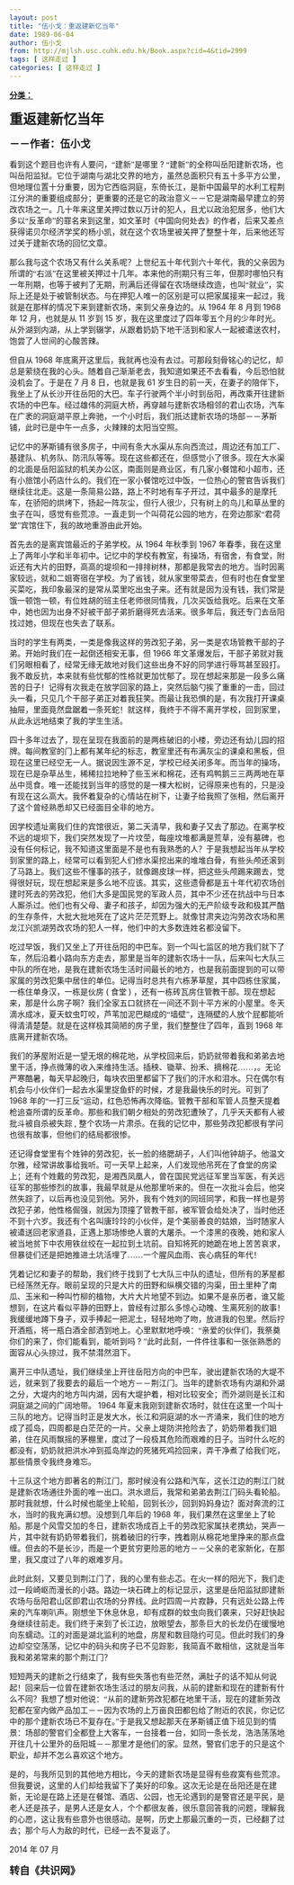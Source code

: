 ```yaml
---
layout: post
title: "伍小戈：重返建新忆当年"
date: 1989-06-04
author: 伍小戈
from: http://mjlsh.usc.cuhk.edu.hk/Book.aspx?cid=4&tid=2999
tags: [ 这样走过 ]
categories: [ 这样走过 ]
---
```


<div style="margin: 15px 10px 10px 0px;">
 <div>
  <span id="ctl00_ContentPlaceHolder1_chapter1_SubjectLabel" style="font-weight:bold;text-decoration:underline;">
   分类：
  </span>
 </div>
 <!--[if gte mso 9]><xml>
 <o:OfficeDocumentSettings>
  <o:AllowPNG/>
 </o:OfficeDocumentSettings>
</xml><![endif]-->
 <!--[if gte mso 9]><xml>
 <w:WordDocument>
  <w:View>Normal</w:View>
  <w:Zoom>0</w:Zoom>
  <w:TrackMoves/>
  <w:TrackFormatting/>
  <w:PunctuationKerning/>
  <w:ValidateAgainstSchemas/>
  <w:SaveIfXMLInvalid>false</w:SaveIfXMLInvalid>
  <w:IgnoreMixedContent>false</w:IgnoreMixedContent>
  <w:AlwaysShowPlaceholderText>false</w:AlwaysShowPlaceholderText>
  <w:DoNotPromoteQF/>
  <w:LidThemeOther>EN-US</w:LidThemeOther>
  <w:LidThemeAsian>JA</w:LidThemeAsian>
  <w:LidThemeComplexScript>X-NONE</w:LidThemeComplexScript>
  <w:Compatibility>
   <w:BreakWrappedTables/>
   <w:SnapToGridInCell/>
   <w:WrapTextWithPunct/>
   <w:UseAsianBreakRules/>
   <w:DontGrowAutofit/>
   <w:SplitPgBreakAndParaMark/>
   <w:EnableOpenTypeKerning/>
   <w:DontFlipMirrorIndents/>
   <w:OverrideTableStyleHps/>
   <w:UseFELayout/>
  </w:Compatibility>
  <m:mathPr>
   <m:mathFont m:val="Cambria Math"/>
   <m:brkBin m:val="before"/>
   <m:brkBinSub m:val="&#45;-"/>
   <m:smallFrac m:val="off"/>
   <m:dispDef/>
   <m:lMargin m:val="0"/>
   <m:rMargin m:val="0"/>
   <m:defJc m:val="centerGroup"/>
   <m:wrapIndent m:val="1440"/>
   <m:intLim m:val="subSup"/>
   <m:naryLim m:val="undOvr"/>
  </m:mathPr></w:WordDocument>
</xml><![endif]-->
 <!--[if gte mso 9]><xml>
 <w:LatentStyles DefLockedState="false" DefUnhideWhenUsed="true"
  DefSemiHidden="true" DefQFormat="false" DefPriority="99"
  LatentStyleCount="276">
  <w:LsdException Locked="false" Priority="0" SemiHidden="false"
   UnhideWhenUsed="false" QFormat="true" Name="Normal"/>
  <w:LsdException Locked="false" Priority="9" SemiHidden="false"
   UnhideWhenUsed="false" QFormat="true" Name="heading 1"/>
  <w:LsdException Locked="false" Priority="9" QFormat="true" Name="heading 2"/>
  <w:LsdException Locked="false" Priority="9" QFormat="true" Name="heading 3"/>
  <w:LsdException Locked="false" Priority="9" QFormat="true" Name="heading 4"/>
  <w:LsdException Locked="false" Priority="9" QFormat="true" Name="heading 5"/>
  <w:LsdException Locked="false" Priority="9" QFormat="true" Name="heading 6"/>
  <w:LsdException Locked="false" Priority="9" QFormat="true" Name="heading 7"/>
  <w:LsdException Locked="false" Priority="9" QFormat="true" Name="heading 8"/>
  <w:LsdException Locked="false" Priority="9" QFormat="true" Name="heading 9"/>
  <w:LsdException Locked="false" Priority="39" Name="toc 1"/>
  <w:LsdException Locked="false" Priority="39" Name="toc 2"/>
  <w:LsdException Locked="false" Priority="39" Name="toc 3"/>
  <w:LsdException Locked="false" Priority="39" Name="toc 4"/>
  <w:LsdException Locked="false" Priority="39" Name="toc 5"/>
  <w:LsdException Locked="false" Priority="39" Name="toc 6"/>
  <w:LsdException Locked="false" Priority="39" Name="toc 7"/>
  <w:LsdException Locked="false" Priority="39" Name="toc 8"/>
  <w:LsdException Locked="false" Priority="39" Name="toc 9"/>
  <w:LsdException Locked="false" Priority="35" QFormat="true" Name="caption"/>
  <w:LsdException Locked="false" Priority="10" SemiHidden="false"
   UnhideWhenUsed="false" QFormat="true" Name="Title"/>
  <w:LsdException Locked="false" Priority="0" Name="Default Paragraph Font"/>
  <w:LsdException Locked="false" Priority="11" SemiHidden="false"
   UnhideWhenUsed="false" QFormat="true" Name="Subtitle"/>
  <w:LsdException Locked="false" Priority="22" SemiHidden="false"
   UnhideWhenUsed="false" QFormat="true" Name="Strong"/>
  <w:LsdException Locked="false" Priority="20" SemiHidden="false"
   UnhideWhenUsed="false" QFormat="true" Name="Emphasis"/>
  <w:LsdException Locked="false" Priority="59" SemiHidden="false"
   UnhideWhenUsed="false" Name="Table Grid"/>
  <w:LsdException Locked="false" UnhideWhenUsed="false" Name="Placeholder Text"/>
  <w:LsdException Locked="false" Priority="1" SemiHidden="false"
   UnhideWhenUsed="false" QFormat="true" Name="No Spacing"/>
  <w:LsdException Locked="false" Priority="60" SemiHidden="false"
   UnhideWhenUsed="false" Name="Light Shading"/>
  <w:LsdException Locked="false" Priority="61" SemiHidden="false"
   UnhideWhenUsed="false" Name="Light List"/>
  <w:LsdException Locked="false" Priority="62" SemiHidden="false"
   UnhideWhenUsed="false" Name="Light Grid"/>
  <w:LsdException Locked="false" Priority="63" SemiHidden="false"
   UnhideWhenUsed="false" Name="Medium Shading 1"/>
  <w:LsdException Locked="false" Priority="64" SemiHidden="false"
   UnhideWhenUsed="false" Name="Medium Shading 2"/>
  <w:LsdException Locked="false" Priority="65" SemiHidden="false"
   UnhideWhenUsed="false" Name="Medium List 1"/>
  <w:LsdException Locked="false" Priority="66" SemiHidden="false"
   UnhideWhenUsed="false" Name="Medium List 2"/>
  <w:LsdException Locked="false" Priority="67" SemiHidden="false"
   UnhideWhenUsed="false" Name="Medium Grid 1"/>
  <w:LsdException Locked="false" Priority="68" SemiHidden="false"
   UnhideWhenUsed="false" Name="Medium Grid 2"/>
  <w:LsdException Locked="false" Priority="69" SemiHidden="false"
   UnhideWhenUsed="false" Name="Medium Grid 3"/>
  <w:LsdException Locked="false" Priority="70" SemiHidden="false"
   UnhideWhenUsed="false" Name="Dark List"/>
  <w:LsdException Locked="false" Priority="71" SemiHidden="false"
   UnhideWhenUsed="false" Name="Colorful Shading"/>
  <w:LsdException Locked="false" Priority="72" SemiHidden="false"
   UnhideWhenUsed="false" Name="Colorful List"/>
  <w:LsdException Locked="false" Priority="73" SemiHidden="false"
   UnhideWhenUsed="false" Name="Colorful Grid"/>
  <w:LsdException Locked="false" Priority="60" SemiHidden="false"
   UnhideWhenUsed="false" Name="Light Shading Accent 1"/>
  <w:LsdException Locked="false" Priority="61" SemiHidden="false"
   UnhideWhenUsed="false" Name="Light List Accent 1"/>
  <w:LsdException Locked="false" Priority="62" SemiHidden="false"
   UnhideWhenUsed="false" Name="Light Grid Accent 1"/>
  <w:LsdException Locked="false" Priority="63" SemiHidden="false"
   UnhideWhenUsed="false" Name="Medium Shading 1 Accent 1"/>
  <w:LsdException Locked="false" Priority="64" SemiHidden="false"
   UnhideWhenUsed="false" Name="Medium Shading 2 Accent 1"/>
  <w:LsdException Locked="false" Priority="65" SemiHidden="false"
   UnhideWhenUsed="false" Name="Medium List 1 Accent 1"/>
  <w:LsdException Locked="false" UnhideWhenUsed="false" Name="Revision"/>
  <w:LsdException Locked="false" Priority="34" SemiHidden="false"
   UnhideWhenUsed="false" QFormat="true" Name="List Paragraph"/>
  <w:LsdException Locked="false" Priority="29" SemiHidden="false"
   UnhideWhenUsed="false" QFormat="true" Name="Quote"/>
  <w:LsdException Locked="false" Priority="30" SemiHidden="false"
   UnhideWhenUsed="false" QFormat="true" Name="Intense Quote"/>
  <w:LsdException Locked="false" Priority="66" SemiHidden="false"
   UnhideWhenUsed="false" Name="Medium List 2 Accent 1"/>
  <w:LsdException Locked="false" Priority="67" SemiHidden="false"
   UnhideWhenUsed="false" Name="Medium Grid 1 Accent 1"/>
  <w:LsdException Locked="false" Priority="68" SemiHidden="false"
   UnhideWhenUsed="false" Name="Medium Grid 2 Accent 1"/>
  <w:LsdException Locked="false" Priority="69" SemiHidden="false"
   UnhideWhenUsed="false" Name="Medium Grid 3 Accent 1"/>
  <w:LsdException Locked="false" Priority="70" SemiHidden="false"
   UnhideWhenUsed="false" Name="Dark List Accent 1"/>
  <w:LsdException Locked="false" Priority="71" SemiHidden="false"
   UnhideWhenUsed="false" Name="Colorful Shading Accent 1"/>
  <w:LsdException Locked="false" Priority="72" SemiHidden="false"
   UnhideWhenUsed="false" Name="Colorful List Accent 1"/>
  <w:LsdException Locked="false" Priority="73" SemiHidden="false"
   UnhideWhenUsed="false" Name="Colorful Grid Accent 1"/>
  <w:LsdException Locked="false" Priority="60" SemiHidden="false"
   UnhideWhenUsed="false" Name="Light Shading Accent 2"/>
  <w:LsdException Locked="false" Priority="61" SemiHidden="false"
   UnhideWhenUsed="false" Name="Light List Accent 2"/>
  <w:LsdException Locked="false" Priority="62" SemiHidden="false"
   UnhideWhenUsed="false" Name="Light Grid Accent 2"/>
  <w:LsdException Locked="false" Priority="63" SemiHidden="false"
   UnhideWhenUsed="false" Name="Medium Shading 1 Accent 2"/>
  <w:LsdException Locked="false" Priority="64" SemiHidden="false"
   UnhideWhenUsed="false" Name="Medium Shading 2 Accent 2"/>
  <w:LsdException Locked="false" Priority="65" SemiHidden="false"
   UnhideWhenUsed="false" Name="Medium List 1 Accent 2"/>
  <w:LsdException Locked="false" Priority="66" SemiHidden="false"
   UnhideWhenUsed="false" Name="Medium List 2 Accent 2"/>
  <w:LsdException Locked="false" Priority="67" SemiHidden="false"
   UnhideWhenUsed="false" Name="Medium Grid 1 Accent 2"/>
  <w:LsdException Locked="false" Priority="68" SemiHidden="false"
   UnhideWhenUsed="false" Name="Medium Grid 2 Accent 2"/>
  <w:LsdException Locked="false" Priority="69" SemiHidden="false"
   UnhideWhenUsed="false" Name="Medium Grid 3 Accent 2"/>
  <w:LsdException Locked="false" Priority="70" SemiHidden="false"
   UnhideWhenUsed="false" Name="Dark List Accent 2"/>
  <w:LsdException Locked="false" Priority="71" SemiHidden="false"
   UnhideWhenUsed="false" Name="Colorful Shading Accent 2"/>
  <w:LsdException Locked="false" Priority="72" SemiHidden="false"
   UnhideWhenUsed="false" Name="Colorful List Accent 2"/>
  <w:LsdException Locked="false" Priority="73" SemiHidden="false"
   UnhideWhenUsed="false" Name="Colorful Grid Accent 2"/>
  <w:LsdException Locked="false" Priority="60" SemiHidden="false"
   UnhideWhenUsed="false" Name="Light Shading Accent 3"/>
  <w:LsdException Locked="false" Priority="61" SemiHidden="false"
   UnhideWhenUsed="false" Name="Light List Accent 3"/>
  <w:LsdException Locked="false" Priority="62" SemiHidden="false"
   UnhideWhenUsed="false" Name="Light Grid Accent 3"/>
  <w:LsdException Locked="false" Priority="63" SemiHidden="false"
   UnhideWhenUsed="false" Name="Medium Shading 1 Accent 3"/>
  <w:LsdException Locked="false" Priority="64" SemiHidden="false"
   UnhideWhenUsed="false" Name="Medium Shading 2 Accent 3"/>
  <w:LsdException Locked="false" Priority="65" SemiHidden="false"
   UnhideWhenUsed="false" Name="Medium List 1 Accent 3"/>
  <w:LsdException Locked="false" Priority="66" SemiHidden="false"
   UnhideWhenUsed="false" Name="Medium List 2 Accent 3"/>
  <w:LsdException Locked="false" Priority="67" SemiHidden="false"
   UnhideWhenUsed="false" Name="Medium Grid 1 Accent 3"/>
  <w:LsdException Locked="false" Priority="68" SemiHidden="false"
   UnhideWhenUsed="false" Name="Medium Grid 2 Accent 3"/>
  <w:LsdException Locked="false" Priority="69" SemiHidden="false"
   UnhideWhenUsed="false" Name="Medium Grid 3 Accent 3"/>
  <w:LsdException Locked="false" Priority="70" SemiHidden="false"
   UnhideWhenUsed="false" Name="Dark List Accent 3"/>
  <w:LsdException Locked="false" Priority="71" SemiHidden="false"
   UnhideWhenUsed="false" Name="Colorful Shading Accent 3"/>
  <w:LsdException Locked="false" Priority="72" SemiHidden="false"
   UnhideWhenUsed="false" Name="Colorful List Accent 3"/>
  <w:LsdException Locked="false" Priority="73" SemiHidden="false"
   UnhideWhenUsed="false" Name="Colorful Grid Accent 3"/>
  <w:LsdException Locked="false" Priority="60" SemiHidden="false"
   UnhideWhenUsed="false" Name="Light Shading Accent 4"/>
  <w:LsdException Locked="false" Priority="61" SemiHidden="false"
   UnhideWhenUsed="false" Name="Light List Accent 4"/>
  <w:LsdException Locked="false" Priority="62" SemiHidden="false"
   UnhideWhenUsed="false" Name="Light Grid Accent 4"/>
  <w:LsdException Locked="false" Priority="63" SemiHidden="false"
   UnhideWhenUsed="false" Name="Medium Shading 1 Accent 4"/>
  <w:LsdException Locked="false" Priority="64" SemiHidden="false"
   UnhideWhenUsed="false" Name="Medium Shading 2 Accent 4"/>
  <w:LsdException Locked="false" Priority="65" SemiHidden="false"
   UnhideWhenUsed="false" Name="Medium List 1 Accent 4"/>
  <w:LsdException Locked="false" Priority="66" SemiHidden="false"
   UnhideWhenUsed="false" Name="Medium List 2 Accent 4"/>
  <w:LsdException Locked="false" Priority="67" SemiHidden="false"
   UnhideWhenUsed="false" Name="Medium Grid 1 Accent 4"/>
  <w:LsdException Locked="false" Priority="68" SemiHidden="false"
   UnhideWhenUsed="false" Name="Medium Grid 2 Accent 4"/>
  <w:LsdException Locked="false" Priority="69" SemiHidden="false"
   UnhideWhenUsed="false" Name="Medium Grid 3 Accent 4"/>
  <w:LsdException Locked="false" Priority="70" SemiHidden="false"
   UnhideWhenUsed="false" Name="Dark List Accent 4"/>
  <w:LsdException Locked="false" Priority="71" SemiHidden="false"
   UnhideWhenUsed="false" Name="Colorful Shading Accent 4"/>
  <w:LsdException Locked="false" Priority="72" SemiHidden="false"
   UnhideWhenUsed="false" Name="Colorful List Accent 4"/>
  <w:LsdException Locked="false" Priority="73" SemiHidden="false"
   UnhideWhenUsed="false" Name="Colorful Grid Accent 4"/>
  <w:LsdException Locked="false" Priority="60" SemiHidden="false"
   UnhideWhenUsed="false" Name="Light Shading Accent 5"/>
  <w:LsdException Locked="false" Priority="61" SemiHidden="false"
   UnhideWhenUsed="false" Name="Light List Accent 5"/>
  <w:LsdException Locked="false" Priority="62" SemiHidden="false"
   UnhideWhenUsed="false" Name="Light Grid Accent 5"/>
  <w:LsdException Locked="false" Priority="63" SemiHidden="false"
   UnhideWhenUsed="false" Name="Medium Shading 1 Accent 5"/>
  <w:LsdException Locked="false" Priority="64" SemiHidden="false"
   UnhideWhenUsed="false" Name="Medium Shading 2 Accent 5"/>
  <w:LsdException Locked="false" Priority="65" SemiHidden="false"
   UnhideWhenUsed="false" Name="Medium List 1 Accent 5"/>
  <w:LsdException Locked="false" Priority="66" SemiHidden="false"
   UnhideWhenUsed="false" Name="Medium List 2 Accent 5"/>
  <w:LsdException Locked="false" Priority="67" SemiHidden="false"
   UnhideWhenUsed="false" Name="Medium Grid 1 Accent 5"/>
  <w:LsdException Locked="false" Priority="68" SemiHidden="false"
   UnhideWhenUsed="false" Name="Medium Grid 2 Accent 5"/>
  <w:LsdException Locked="false" Priority="69" SemiHidden="false"
   UnhideWhenUsed="false" Name="Medium Grid 3 Accent 5"/>
  <w:LsdException Locked="false" Priority="70" SemiHidden="false"
   UnhideWhenUsed="false" Name="Dark List Accent 5"/>
  <w:LsdException Locked="false" Priority="71" SemiHidden="false"
   UnhideWhenUsed="false" Name="Colorful Shading Accent 5"/>
  <w:LsdException Locked="false" Priority="72" SemiHidden="false"
   UnhideWhenUsed="false" Name="Colorful List Accent 5"/>
  <w:LsdException Locked="false" Priority="73" SemiHidden="false"
   UnhideWhenUsed="false" Name="Colorful Grid Accent 5"/>
  <w:LsdException Locked="false" Priority="60" SemiHidden="false"
   UnhideWhenUsed="false" Name="Light Shading Accent 6"/>
  <w:LsdException Locked="false" Priority="61" SemiHidden="false"
   UnhideWhenUsed="false" Name="Light List Accent 6"/>
  <w:LsdException Locked="false" Priority="62" SemiHidden="false"
   UnhideWhenUsed="false" Name="Light Grid Accent 6"/>
  <w:LsdException Locked="false" Priority="63" SemiHidden="false"
   UnhideWhenUsed="false" Name="Medium Shading 1 Accent 6"/>
  <w:LsdException Locked="false" Priority="64" SemiHidden="false"
   UnhideWhenUsed="false" Name="Medium Shading 2 Accent 6"/>
  <w:LsdException Locked="false" Priority="65" SemiHidden="false"
   UnhideWhenUsed="false" Name="Medium List 1 Accent 6"/>
  <w:LsdException Locked="false" Priority="66" SemiHidden="false"
   UnhideWhenUsed="false" Name="Medium List 2 Accent 6"/>
  <w:LsdException Locked="false" Priority="67" SemiHidden="false"
   UnhideWhenUsed="false" Name="Medium Grid 1 Accent 6"/>
  <w:LsdException Locked="false" Priority="68" SemiHidden="false"
   UnhideWhenUsed="false" Name="Medium Grid 2 Accent 6"/>
  <w:LsdException Locked="false" Priority="69" SemiHidden="false"
   UnhideWhenUsed="false" Name="Medium Grid 3 Accent 6"/>
  <w:LsdException Locked="false" Priority="70" SemiHidden="false"
   UnhideWhenUsed="false" Name="Dark List Accent 6"/>
  <w:LsdException Locked="false" Priority="71" SemiHidden="false"
   UnhideWhenUsed="false" Name="Colorful Shading Accent 6"/>
  <w:LsdException Locked="false" Priority="72" SemiHidden="false"
   UnhideWhenUsed="false" Name="Colorful List Accent 6"/>
  <w:LsdException Locked="false" Priority="73" SemiHidden="false"
   UnhideWhenUsed="false" Name="Colorful Grid Accent 6"/>
  <w:LsdException Locked="false" Priority="19" SemiHidden="false"
   UnhideWhenUsed="false" QFormat="true" Name="Subtle Emphasis"/>
  <w:LsdException Locked="false" Priority="21" SemiHidden="false"
   UnhideWhenUsed="false" QFormat="true" Name="Intense Emphasis"/>
  <w:LsdException Locked="false" Priority="31" SemiHidden="false"
   UnhideWhenUsed="false" QFormat="true" Name="Subtle Reference"/>
  <w:LsdException Locked="false" Priority="32" SemiHidden="false"
   UnhideWhenUsed="false" QFormat="true" Name="Intense Reference"/>
  <w:LsdException Locked="false" Priority="33" SemiHidden="false"
   UnhideWhenUsed="false" QFormat="true" Name="Book Title"/>
  <w:LsdException Locked="false" Priority="37" Name="Bibliography"/>
  <w:LsdException Locked="false" Priority="39" QFormat="true" Name="TOC Heading"/>
 </w:LatentStyles>
</xml><![endif]-->
 <!--[if gte mso 10]>
<style>
 /* Style Definitions */
table.MsoNormalTable
	{mso-style-name:"Table Normal";
	mso-tstyle-rowband-size:0;
	mso-tstyle-colband-size:0;
	mso-style-noshow:yes;
	mso-style-priority:99;
	mso-style-parent:"";
	mso-padding-alt:0in 5.4pt 0in 5.4pt;
	mso-para-margin:0in;
	mso-para-margin-bottom:.0001pt;
	mso-pagination:widow-orphan;
	font-size:10.0pt;
	font-family:"Times New Roman";}
</style>
<![endif]-->
 <!--StartFragment-->
 <p class="MsoNormal">
  <o:p>
  </o:p>
 </p>
 <p class="MsoNormal">
  <b>
   <span lang="ZH-CN" style="font-family: 宋体;">
    <font size="5">
     重返建新忆当年
    </font>
   </span>
   <font size="4">
    <o:p>
    </o:p>
   </font>
  </b>
 </p>
 <p class="MsoNormal">
  <b>
   <font size="4">
    <span lang="ZH-CN" style='font-family:宋体;mso-ascii-font-family:
"Times New Roman"'>
     －－作者：伍小戈
    </span>
    <o:p>
    </o:p>
   </font>
  </b>
 </p>
 <p class="MsoNormal">
  <o:p>
  </o:p>
 </p>
 <p class="MsoNormal">
  <span lang="ZH-CN" style='font-family:宋体;mso-ascii-font-family:
"Times New Roman"'>
   看到这个题目也许有人要问，“建新”是哪里
  </span>
  ?
  <span lang="ZH-CN" style='font-family:宋体;mso-ascii-font-family:"Times New Roman"'>
   “建新”的全称叫岳阳建新农场，也叫岳阳监狱。它位于湖南与湖北交界的地方，虽然总面积只有五十多平方公里，但地理位置十分重要，因为它西临洞庭，东倚长江，是新中国最早的水利工程荆江分洪的重要组成部分；更重要的还是它的政治意义－－它是湖南最早建立的劳改农场之一。几十年来这里关押过数以万计的犯人，且尤以政治犯居多，他们大多以“反革命”的罪名来到这里，如文革时《中国向何处去》的作者，后来又差点获得诺贝尔经济学奖的杨小凯，就在这个农场里被关押了整整十年，后来他还写过关于建新农场的回忆文章。
  </span>
  <o:p>
  </o:p>
 </p>
 <p class="MsoNormal">
  <span lang="ZH-CN" style='font-family:宋体;mso-ascii-font-family:
"Times New Roman"'>
   那么我与这个农场又有什么关系呢？上世纪五十年代到六十年代，我的父亲因为所谓的“右派”在这里被关押过十几年。本来他的刑期只有三年，但那时哪怕只有一年刑期，也等于被判了无期，刑满后还得留在农场继续改造，也叫“就业”，实际上还是处于被管制状态。与在押犯人唯一的区别是可以把家属接来一起过，我就是在那样的情况下来到建新农场，来到父亲身边的。从
  </span>
  1964
  <span lang="ZH-CN" style='font-family:宋体;mso-ascii-font-family:"Times New Roman"'>
   年
  </span>
  8
  <span lang="ZH-CN" style='font-family:宋体;mso-ascii-font-family:"Times New Roman"'>
   月到
  </span>
  1968
  <span lang="ZH-CN" style='font-family:宋体;mso-ascii-font-family:"Times New Roman"'>
   年
  </span>
  12
  <span lang="ZH-CN" style='font-family:宋体;mso-ascii-font-family:"Times New Roman"'>
   月，也就是从
  </span>
  11
  <span lang="ZH-CN" style='font-family:宋体;mso-ascii-font-family:"Times New Roman"'>
   岁到
  </span>
  15
  <span lang="ZH-CN" style='font-family:宋体;mso-ascii-font-family:"Times New Roman"'>
   岁，我在这里度过了四年零五个月的少年时光。从外湖到内湖，从上学到辍学，从跟着奶奶下地干活到和家人一起被遣送农村，饱尝了人世间的心酸苦辣。
  </span>
  <o:p>
  </o:p>
 </p>
 <p class="MsoNormal">
  <span lang="ZH-CN" style='font-family:宋体;mso-ascii-font-family:
"Times New Roman"'>
   但自从
  </span>
  1968
  <span lang="ZH-CN" style='font-family:宋体;
mso-ascii-font-family:"Times New Roman"'>
   年底离开这里后，我就再也没有去过。可那段刻骨铭心的记忆，却总是萦绕在我的心头。随着自己渐渐老去，我知道如果还不去看看，今后恐怕就没机会了。于是在
  </span>
  7
  <span lang="ZH-CN" style='font-family:宋体;mso-ascii-font-family:"Times New Roman"'>
   月
  </span>
  8
  <span lang="ZH-CN" style='font-family:宋体;mso-ascii-font-family:"Times New Roman"'>
   日，也就是我
  </span>
  61
  <span lang="ZH-CN" style='font-family:宋体;mso-ascii-font-family:"Times New Roman"'>
   岁生日的前一天，在妻子的陪伴下，我坐上了从长沙开往岳阳的大巴。车子行驶两个半小时到岳阳，再改乘开往建新农场的中巴车。经过雄伟的洞庭大桥，再穿越与建新农场相邻的君山农场，汽车在广袤的洞庭湖平原上奔驰，一个小时后，我们抵达建新农场的场部－－茅斯铺，此时已是中午一点多，火辣辣的太阳当空照。
  </span>
  <o:p>
  </o:p>
 </p>
 <p class="MsoNormal">
  <span lang="ZH-CN" style='font-family:宋体;mso-ascii-font-family:
"Times New Roman"'>
   记忆中的茅斯铺有很多房子，中间有条大水渠从东向西流过，周边还有加工厂、基建队、机务队、防汛队等等。现在这些都还在，但感觉小了很多。现在大水渠的北面是岳阳监狱的机关办公区，南面则是商业区，有几家小餐馆和小超市，还有小旅馆小药店什么的。我们在一家小餐馆吃过中饭，一位热心的警官告诉我们继续往北走。这是一条简易公路，路上不时地有车子开过，其中最多的是摩托车，在骄阳的烘烤下，扬起一阵灰尘，但行人很少，只有树上的鸟儿和草丛里的虫子在叫，感觉有些荒凉。一直走到一个叫荷花公园的地方，在旁边那家“君荷堂”宾馆住下，我的故地重游由此开始。
  </span>
  <o:p>
  </o:p>
 </p>
 <p class="MsoNormal">
  <span lang="ZH-CN" style='font-family:宋体;mso-ascii-font-family:
"Times New Roman"'>
   首先去的是离宾馆最近的子弟学校。从
  </span>
  1964
  <span lang="ZH-CN" style='font-family:宋体;mso-ascii-font-family:"Times New Roman"'>
   年秋季到
  </span>
  1967
  <span lang="ZH-CN" style='font-family:宋体;mso-ascii-font-family:"Times New Roman"'>
   年春季，我在这里上了两年小学和半年初中。记忆中的学校有教室，有操场，有宿舍，有食堂，附近还有大片的田野，高高的堤坝和一排排树林，那都是我常去的地方。当时因离家较远，就和二姐寄宿在学校。为了省钱，就从家里带菜去，但有时也在食堂里买菜吃，我印象最深的是常从菜里吃出虫子来。还有就是因为没有钱，我们常是饿一顿饱一顿，有位姓胡的班主任老师很同情我，几次买饭给我吃。后来在文革中，她也因为出身不好被干部子弟折磨得死去活来。很多年后，我还专门去岳阳找过她，但现在也失去了联系。
  </span>
  <o:p>
  </o:p>
 </p>
 <p class="MsoNormal">
  <span lang="ZH-CN" style='font-family:宋体;mso-ascii-font-family:
"Times New Roman"'>
   当时的学生有两类，一类是像我这样的劳改犯子弟，另一类是农场管教干部的子弟。开始时我们在一起倒还相安无事，但
  </span>
  1966
  <span lang="ZH-CN" style='font-family:宋体;mso-ascii-font-family:"Times New Roman"'>
   年文革爆发后，干部子弟就对我们另眼相看了，经常无缘无故地对我们这些出身不好的同学进行辱骂甚至殴打。我不敢反抗，本来就有些忧郁的性格就更加忧郁了。现在想起来那是一段多么痛苦的日子！记得有次我走在放学回家的路上，突然后脑勺挨了重重的一击，回过头一看，只见几个干部子弟正对着我狂笑。而最让我恐惧的是，有次我打开课桌抽屉，里面竟然盘踞着一条死蛇！就这样，我终于不得不离开学校，回到家里，从此永远地结束了我的学生生活。
  </span>
  <o:p>
  </o:p>
 </p>
 <p class="MsoNormal">
  <span lang="ZH-CN" style='font-family:宋体;mso-ascii-font-family:
"Times New Roman"'>
   四十多年过去了，现在呈现在我面前的是两栋破旧的小楼，旁边还有幼儿园的招牌。每间教室的门上都有某年纪的标志，教室里还有布满灰尘的课桌和黑板，但现在这里已经空无一人。据说因生源不足，学校已经关闭多年。而当年的操场，现在已是杂草丛生，稀稀拉拉地种了些玉米和棉花，还有鸡鸭鹅三三两两地在草丛中觅食。唯一还能找到当年的感觉的是一棵大松树，记得原来也有的，只是没有现在这么高大。我怀着复杂的心情站在树下，让妻子给我照了张相，然后离开了这个曾经熟悉却又已经面目全非的地方。
  </span>
  <o:p>
  </o:p>
 </p>
 <p class="MsoNormal">
  <span lang="ZH-CN" style='font-family:宋体;mso-ascii-font-family:
"Times New Roman"'>
   因学校遗址离我们住的宾馆很近，第二天清早，我和妻子又去了那边。在离学校不远的堤坝下，我们突然发现了一片坟茔，每座坟堆都满是荒草，没有墓碑，也没有任何标记，我不知道这里面是不是也有我熟悉的人？于是我想起当年从学校到家里的路上，经常可以看到犯人们修水渠挖出来的堆堆白骨，有些头颅还滚到了马路上。我们这些不懂事的孩子，就像踢皮球一样，把这些头颅踢来踢去，觉得很好玩，现在想起来是多么地不应该。其实，这些遗骨都是五十年代初农场创建时死去的劳改犯，他们大多是国民党的军政人员，其中不少还在抗战中与日本人厮杀过。他们也有父母、妻子和孩子，却因为强大的无产阶级专政和极其严酷的生存条件，大批大批地死在了这片茫茫荒野上。就像甘肃夹边沟劳改农场和黑龙江兴凯湖劳改农场的犯人一样，他们中的大多数连姓名都没留下。
  </span>
  <o:p>
  </o:p>
 </p>
 <p class="MsoNormal">
  <span lang="ZH-CN" style='font-family:宋体;mso-ascii-font-family:
"Times New Roman"'>
   吃过早饭，我们又坐上了开往岳阳的中巴车。到一个叫七监区的地方我们就下了车，然后沿着小路向东方走去，那里是当年的建新农场十一队，后来叫七大队三中队的所在地，是我在建新农场生活时间最长的地方，也是我前面提到的可以带家属的劳改犯集中居住的单位。记得当时总共有六栋茅草屋，其中四栋住家属，一栋住单身汉，一栋是伙房
  </span>
  (
  <span lang="ZH-CN" style='font-family:宋体;mso-ascii-font-family:"Times New Roman"'>
   食堂
  </span>
  )
  <span lang="ZH-CN" style='font-family:宋体;mso-ascii-font-family:"Times New Roman"'>
   ，还有一栋砖瓦房住管教干部。现在想起来，那是什么房子啊？我们全家五口就挤在一间还不到十平方米的小屋里。冬天滴水成冰，夏天蚊虫叮咬，芦苇加泥巴糊成的“墙壁”，连隔壁的人放个屁都能听得清清楚楚。就是在这样极其简陋的房子里，我们整整住了四年，直到
  </span>
  1968
  <span lang="ZH-CN" style='font-family:宋体;mso-ascii-font-family:"Times New Roman"'>
   年底离开建新农场。
  </span>
  <o:p>
  </o:p>
 </p>
 <p class="MsoNormal">
  <span lang="ZH-CN" style='font-family:宋体;mso-ascii-font-family:
"Times New Roman"'>
   我们的茅屋附近是一望无垠的棉花地，从学校回来后，奶奶就带着我和弟弟去地里干活，挣点微薄的收入来维持生活。插秧、锄草、扮禾、摘棉花……，。无论严寒酷暑，每天早起晚归，每块农田里都留下了我们的汗水和泪水。只在偶尔有机会与小伙伴们一起去水渠里捉鱼虾的时候，才是我最快乐的时光。可到了
  </span>
  1968
  <span lang="ZH-CN" style='font-family:宋体;mso-ascii-font-family:"Times New Roman"'>
   年的“一打三反”运动，红色恐怖再次降临。管教干部和军管人员整天提着枪追查所谓的反革命。那些和我们朝夕相处的劳改犯遭殃了，几乎天天都有人被批斗被自杀被失踪
  </span>
  ,
  <span lang="ZH-CN" style='font-family:宋体;mso-ascii-font-family:"Times New Roman"'>
   整个农场一片肃杀。在我的记忆中，那些劳改犯都很有学问也很有故事，但他们的结局都很惨。
  </span>
  <o:p>
  </o:p>
 </p>
 <p class="MsoNormal">
  <span lang="ZH-CN" style='font-family:宋体;mso-ascii-font-family:
"Times New Roman"'>
   还记得食堂里有个姓钟的劳改犯，长一脸的络腮胡子，人们叫他钟胡子。他温文尔雅，经常讲故事给我听。可一天早上起来，人们发现他吊死在了食堂的房梁上；还有个姓戴的劳改犯，是湘西凤凰人，曾在国民党远征军里当军医，有关远征军的那些惨烈的故事，我最早就是从他那里听来的。但在一次批斗会后，他突然失踪了，以后再也没见到他。另外，我有个姓刘的同班同学，和我一样也是劳改犯子弟，他性格倔强，就因为顶撞了管教干部，被军管会给处决了，当时他还不到十六岁。我还有个名叫唐玲玲的小伙伴，是个美丽善良的姑娘，当时随家人被遣送回老家道县，正遇上那场惨绝人寰的大屠杀。一个漆黑的夜晚，她和家人被当地贫下中农用铁丝绞在一起拉到土坑前。自知将死的她跪在地上苦苦哀求，但暴徒们还是把她推进土坑活埋了……一个腥风血雨、丧心病狂的年代！
  </span>
  <o:p>
  </o:p>
 </p>
 <p class="MsoNormal">
  <span lang="ZH-CN" style='font-family:宋体;mso-ascii-font-family:
"Times New Roman"'>
   凭着记忆和妻子的帮助，我们终于找到了七大队三中队的遗址，但所有的茅屋都已经荡然无存。眼前呈现的只是大片的田野和纵横交错的沟渠，田土里种了南瓜、玉米和一种叫竹柳的植物，大片大片地望不到边。如果不是亲历者，谁又能想到，在这片看似平静的田野上，曾经有过那么多惊心动魄、生离死别的故事！我缓缓地蹲下身子，双手捧起一把泥土，轻轻地吻了吻，放进我的包里。然后拧开酒瓶，将一瓶白酒全部洒到地上。心里默默地呼唤：“亲爱的伙伴们，我祭奠你们的来了，你们能看到，能听到吗
  </span>
  ?
  <span lang="ZH-CN" style='font-family:宋体;mso-ascii-font-family:"Times New Roman"'>
   ”此时此刻，一件件往事和一张张熟悉的面容从心头掠过，我不禁潸然泪下。
  </span>
  <o:p>
  </o:p>
 </p>
 <p class="MsoNormal">
  <span lang="ZH-CN" style='font-family:宋体;mso-ascii-font-family:
"Times New Roman"'>
   离开三中队遗址，我们继续坐上开往岳阳方向的中巴车，驶出建新农场的大堤不远，就来到了我要去的最后一个地方－－荆江门。当年的建新农场有内湖和外湖之分，大堤内的地方叫内湖，因有大堤护着，相对比较安全；而外湖则是长江和洞庭湖之间的广阔地带。
  </span>
  1964
  <span lang="ZH-CN" style='font-family:宋体;mso-ascii-font-family:"Times New Roman"'>
   年夏末我刚到建新农场时，就住在这里一个叫十三队的地方。记得当时正是发大水，长江和洞庭湖的水一齐涌来，我们住的地方成了孤岛，四周都是白茫茫的一片。父亲上堤防洪抢险去了，奶奶带着我们姐弟，住在风雨飘摇的茅棚里，度过了一段极其危险而艰难的日子。当时什么吃的都没有，奶奶就把洪水冲到孤岛岸边的死猪死鸡捡回来，弄干净煮了给我们吃，那些情景令我终身难忘。
  </span>
  <o:p>
  </o:p>
 </p>
 <p class="MsoNormal">
  <span lang="ZH-CN" style='font-family:宋体;mso-ascii-font-family:
"Times New Roman"'>
   十三队这个地方即著名的荆江门，那时候没有公路和汽车，这长江边的荆江门就是建新农场通往外面的唯一出口。洪水退后，我常和弟弟去荆江门码头看轮船。那时我就想，什么时候也能坐上轮船，回到长沙，回到妈妈身边？面对奔流的江水，当时的我充满幻想。没想到几年后的
  </span>
  1968
  <span lang="ZH-CN" style='font-family:宋体;mso-ascii-font-family:"Times New Roman"'>
   年，我们果然在这里坐上了轮船。那是个风雪交加的冬日，建新农场成百上千的劳改犯家属扶老携幼，哭声一片，其中就有奶奶带着我们，挑着破旧的行李，拽着刚从棉花地里挣来的那点盘缠。但去的不是长沙，而是一个更贫穷更险恶的地方－－父亲的老家新化，在那里，我又度过了八年的艰难岁月。
  </span>
  <o:p>
  </o:p>
 </p>
 <p class="MsoNormal">
  <span lang="ZH-CN" style='font-family:宋体;mso-ascii-font-family:
"Times New Roman"'>
   此时此刻，又要见到荆江门了，我的心里有些忐忑。在火一样的阳光下，我们走过一段崎岖而漫长的小路。路边一块石碑上的标记显示，这里是岳阳监狱即建新农场与岳阳君山区即君山农场的分界线。此时四周一片寂静，只有远处公路上传来的汽车喇叭声。刚想坐下休息休息，却有成群的蚊虫向我们袭来，只好赶快起身继续往前走。我们终于来到了长江边，放眼望去，那条巨大的长龙仍在缓慢地向东蠕动。江的对面是湖北监利的地盘，房屋和数目隐约可见。但此时我们的身边却空空荡荡，记忆中的码头和房子已不见踪影，我简直不敢相信，这就是当年我和弟弟常来的那个荆江门？
  </span>
  <o:p>
  </o:p>
 </p>
 <p class="MsoNormal">
  <span lang="ZH-CN" style='font-family:宋体;mso-ascii-font-family:
"Times New Roman"'>
   短短两天的建新之行结束了，我有些失落也有些茫然，满肚子的话不知从何说起！回来后一位曾在建新农场生活过的朋友问我，从前的建新和现在的建新有什么不同？我想了想对他说：“从前的建新劳改犯都在地里干活，现在的建新劳改犯都在室内做产品加工－－因为农场的上万亩良田都包给了附近的农民，你记忆中的那个建新农场已不复存在。”于是我又想起那天在茅斯铺正值下班见到的情景：场部的警官们全都登上大客车，一台接着一台，如同一条长龙，浩浩荡荡地开往几十公里外的岳阳城－－那里才是他们的家。显然，警官们忠于的只是这个职业，却并不怎么喜欢这个地方。
  </span>
  <o:p>
  </o:p>
 </p>
 <p class="MsoNormal">
  <span lang="ZH-CN" style='font-family:宋体;mso-ascii-font-family:
"Times New Roman"'>
   是的，与我所见到的其他地方相比，今天的建新农场是显得有些寂寞有些荒凉。但我要说，这里的人们却给我留下了美好的印象。这次无论是在岳阳还是在建新，无论是在路上还是在餐馆、酒店、公园，也无论遇到的是警官还是平民，是老人还是孩子，是男人还是女人，个个都很友善，很乐意回答我的问题，理解我的心愿，这让我有些意外也很感动。是啊，历史上那最沉重的一页，已经翻了过去；那个与人为敌的时代，已经一去不复返了。
  </span>
  <o:p>
  </o:p>
 </p>
 <p class="MsoNormal">
  2014
  <span lang="ZH-CN" style='font-family:宋体;mso-ascii-font-family:
"Times New Roman"'>
   年
  </span>
  07
  <span lang="ZH-CN" style='font-family:宋体;mso-ascii-font-family:
"Times New Roman"'>
   月
  </span>
  <o:p>
  </o:p>
 </p>
 <p class="MsoNormal">
  <o:p>
  </o:p>
 </p>
 <p class="MsoNormal">
  <span lang="ZH-CN" style='font-family:宋体;mso-ascii-font-family:
"Times New Roman"'>
   <b>
    <font size="4">
     转自《共识网》
    </font>
   </b>
  </span>
  <o:p>
  </o:p>
 </p>
 <!--EndFragment-->
</div>

